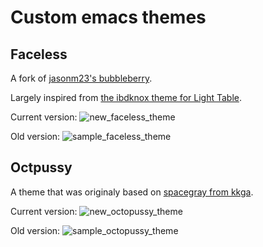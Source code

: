 Custom emacs themes
===================
Faceless
--------
A fork of [jasonm23's bubbleberry](https://gist.github.com/jasonm23/3027622).

Largely inspired from [the ibdknox theme for Light Table](http://www.chris-granger.com/images/050/userbehaviors.png).

Current version:
![new_faceless_theme](https://i.imgur.com/St283ju.png)

Old version:
![sample_faceless_theme](http://i.imgur.com/3k3pKQC.png)


Octpussy
------------
A theme that was originaly based on [spacegray from kkga](https://github.com/kkga/spacegray).

Current version:
![new_octopussy_theme](https://i.imgur.com/jqzI3Qw.png)

Old version:
![sample_octopussy_theme](http://i.imgur.com/CIMnczn.png)
